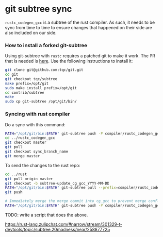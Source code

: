 # git subtree sync

`rustc_codegen_gcc` is a subtree of the rust compiler. As such, it needs to be
sync from time to time to ensure changes that happened on their side are also
included on our side.

### How to install a forked git-subtree

Using git-subtree with `rustc` requires a patched git to make it work.
The PR that is needed is [here](https://github.com/gitgitgadget/git/pull/493).
Use the following instructions to install it:

```bash
git clone git@github.com:tqc/git.git
cd git
git checkout tqc/subtree
make prefix=/opt/git
sudo make install prefix=/opt/git
cd contrib/subtree
make
sudo cp git-subtree /opt/git/bin/
```

### Syncing with rust compiler

Do a sync with this command:

```bash
PATH="/opt/git/bin:$PATH" git-subtree push -P compiler/rustc_codegen_gcc/ ../rustc_codegen_gcc/ sync_branch_name
cd ../rustc_codegen_gcc
git checkout master
git pull
git checkout sync_branch_name
git merge master
```

To send the changes to the rust repo:

```bash
cd ../rust
git pull origin master
git checkout -b subtree-update_cg_gcc_YYYY-MM-DD
PATH="/opt/git/bin:$PATH" git-subtree pull --prefix=compiler/rustc_codegen_gcc/ https://github.com/rust-lang/rustc_codegen_gcc.git master
git push

# Immediately merge the merge commit into cg_gcc to prevent merge conflicts when syncing from rust-lang/rust later.
PATH="/opt/git/bin:$PATH" git-subtree push -P compiler/rustc_codegen_gcc/ ../rustc_codegen_gcc/ sync_branch_name
```

TODO: write a script that does the above.

https://rust-lang.zulipchat.com/#narrow/stream/301329-t-devtools/topic/subtree.20madness/near/258877725
